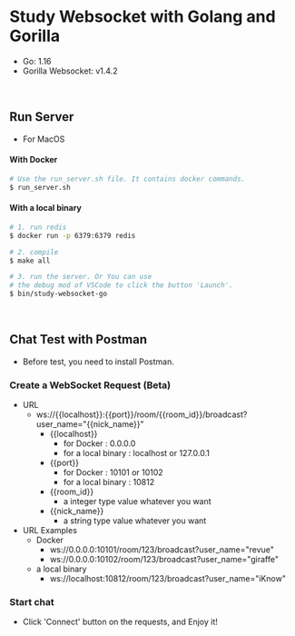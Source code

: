 # Study Websocket with Golang and Gorilla

* Go: 1.16
* Gorilla Websocket: v1.4.2

<br/>

## Run Server
- For MacOS

#### With Docker

```bash
# Use the run_server.sh file. It contains docker commands.
$ run_server.sh
```

#### With a local binary

```bash
# 1. run redis
$ docker run -p 6379:6379 redis 

# 2. compile
$ make all

# 3. run the server. Or You can use
# the debug mod of VSCode to click the button 'Launch'.
$ bin/study-websocket-go
```

<br/>

## Chat Test with Postman
- Before test, you need to install Postman.
### Create a WebSocket Request (Beta)
- URL
    - ws://{{localhost}}:{{port}}/room/{{room_id}}/broadcast?user_name="{{nick_name}}"
      - {{localhost}}
          - for Docker : 0.0.0.0
          - for a local binary : localhost or 127.0.0.1
      - {{port}}
          - for Docker : 10101 or 10102
          - for a local binary : 10812
      - {{room_id}}
          - a integer type value whatever you want
      - {{nick_name}}
          - a string type value whatever you want
- URL Examples
  - Docker
      - ws://0.0.0.0:10101/room/123/broadcast?user_name="revue"
      - ws://0.0.0.0:10102/room/123/broadcast?user_name="giraffe"
  - a local binary  
      - ws://localhost:10812/room/123/broadcast?user_name="iKnow"
### Start chat
- Click 'Connect' button on the requests, and Enjoy it!
